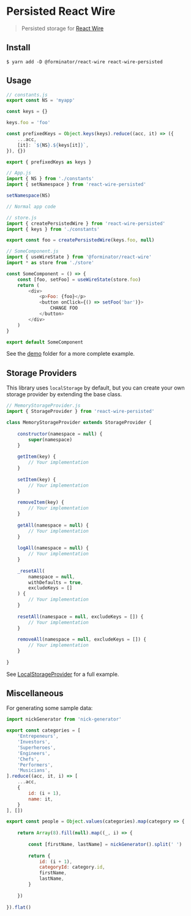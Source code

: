 # Persisted React Wire

> Persisted storage for [React Wire](https://github.com/forminator/react-wire)

## Install

```shell
$ yarn add -D @forminator/react-wire react-wire-persisted
```

## Usage

```javascript
// constants.js
export const NS = 'myapp'

const keys = {}

keys.foo = 'foo'

const prefixedKeys = Object.keys(keys).reduce((acc, it) => ({
    ...acc,
    [it]: `${NS}.${keys[it]}`,
}), {})

export { prefixedKeys as keys }
```

```javascript
// App.js
import { NS } from './constants'
import { setNamespace } from 'react-wire-persisted'

setNamespace(NS)

// Normal app code
```

```javascript
// store.js
import { createPersistedWire } from 'react-wire-persisted'
import { keys } from './constants'

export const foo = createPersistedWire(keys.foo, null)
```

```javascript
// SomeComponent.js
import { useWireState } from '@forminator/react-wire'
import * as store from './store'

const SomeComponent = () => {
    const [foo, setFoo] = useWireState(store.foo)
    return (
        <div>
            <p>Foo: {foo}</p>
            <button onClick={() => setFoo('bar')}>
                CHANGE FOO
            </button>
        </div>
    )
}

export default SomeComponent
```

See the [demo](demo) folder for a more complete example.

## Storage Providers

This library uses `localStorage` by default, but you can create your own
storage provider by extending the base class.

```javascript
// MemoryStorageProvider.js
import { StorageProvider } from 'react-wire-persisted'

class MemoryStorageProvider extends StorageProvider {
    
    constructor(namespace = null) {
        super(namespace)
    }
    
    getItem(key) {
        // Your implementation
    }
    
    setItem(key) {
        // Your implementation
    }
    
    removeItem(key) {
        // Your implementation
    }
    
    getAll(namespace = null) {
        // Your implementation
    }
    
    logAll(namespace = null) {
        // Your implementation
    }
    
    _resetAll(
        namespace = null,
        withDefaults = true,
        excludeKeys = []
    ) {
        // Your implementation
    }
    
    resetAll(namespace = null, excludeKeys = []) {
        // Your implementation
    }
    
    removeAll(namespace = null, excludeKeys = []) {
        // Your implementation
    }
    
}
```

See [LocalStorageProvider](src/LocalStorageProvider) for a full example.

## Miscellaneous

For generating some sample data:

```javascript
import nickGenerator from 'nick-generator'

export const categories = [
    'Entrepeneurs',
    'Investors',
    'Superheroes',
    'Engineers',
    'Chefs',
    'Performers',
    'Musicians',
].reduce((acc, it, i) => [
    ...acc,
    {
        id: (i + 1),
        name: it,
    }
], [])

export const people = Object.values(categories).map(category => {
    
    return Array(8).fill(null).map((_, i) => {
        
        const [firstName, lastName] = nickGenerator().split(' ')
        
        return {
            id: (i + 1),
            categoryId: category.id,
            firstName,
            lastName,
        }
        
    })
    
}).flat()
```
